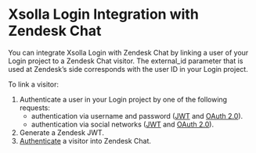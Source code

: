 <h1>Xsolla Login Integration with Zendesk Chat</h1>

<p>You can integrate Xsolla Login with Zendesk Chat by linking a user of your Login project to a Zendesk Chat visitor. The external_id parameter that is used at Zendesk’s side corresponds with the user ID in your Login project.</p>

<p>
To link a visitor:
    <ol>
    <li>
        Authenticate a user in your Login project by one of the following requests:
        <ul>
            <li>authentication via username and password (<a href="https://developers.xsolla.com/login-api/jwt/auth-by-username-and-password">JWT</a> and <a href="https://developers.xsolla.com/login-api/oauth-20/oauth-20-auth-by-username-and-password">OAuth 2.0</a>).</li>
            <li>authentication via social networks (<a href="https://developers.xsolla.com/login-api/oauth-20/oauth-20-auth-by-username-and-password">JWT</a> and <a href="https://developers.xsolla.com/login-api/oauth-20/oauth-20-auth-via-social-network">OAuth 2.0</a>).</li>
        </ul>
    </li>
    <li>Generate a Zendesk JWT. </li>
    <li><a href="https://support.zendesk.com/hc/en-us/articles/360022185314">Authenticate</a> a visitor into Zendesk Chat.</li>
    </ol>
</p>